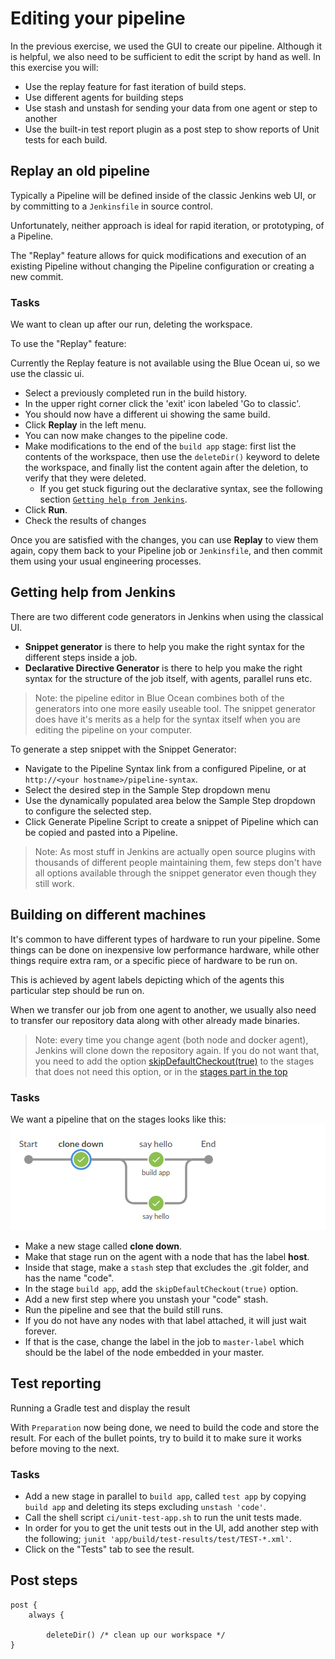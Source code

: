 
# Editing your pipeline

In the previous exercise, we used the GUI to create our pipeline. Although it is helpful, we also need to be sufficient to edit the script by hand as well.
In this exercise you will:

* Use the replay feature for fast iteration of build steps.
* Use different agents for building steps
* Use stash and unstash for sending your data from one agent or step to another
* Use the built-in test report plugin as a post step to show reports of Unit tests for each build.

## Replay an old pipeline

Typically a Pipeline will be defined inside of the classic Jenkins web UI, or by committing to a `Jenkinsfile` in source control.

Unfortunately, neither approach is ideal for rapid iteration, or prototyping, of a Pipeline.

The "Replay" feature allows for quick modifications and execution of an existing Pipeline without changing the Pipeline configuration or creating a new commit.

### Tasks

We want to clean up after our run, deleting the workspace.

To use the "Replay" feature:

Currently the Replay feature is not available using the Blue Ocean ui, so we use the classic ui. 

* Select a previously completed run in the build history.
* In the upper right corner click the 'exit' icon labeled 'Go to classic'.
* You should now have a different ui showing the same build.
* Click **Replay** in the left menu.
* You can now make changes to the pipeline code.
* Make modifications to the end of the `build app` stage: first list the contents of the workspace, then use the `deleteDir()` keyword to delete the workspace, and finally list the content again after the deletion, to verify that they were deleted.
    * If you get stuck figuring out the declarative syntax, see the following section [`Getting help from Jenkins`](#getting-help-from-jenkins).
* Click **Run**.
* Check the results of changes

Once you are satisfied with the changes, you can use **Replay** to view them again, copy them back to your Pipeline job or `Jenkinsfile`, and then commit them using your usual engineering processes.

## Getting help from Jenkins

There are two different code generators in Jenkins when using the classical UI.

* **Snippet generator** is there to help you make the right syntax for the different steps inside a job.
* **Declarative Directive Generator** is there to help you make the right syntax for the structure of the job itself, with agents, parallel runs etc.

> Note: the pipeline editor in Blue Ocean combines both of the generators into one more easily useable tool. The snippet generator does have it's merits as a help for the syntax itself when you are editing the pipeline on your computer.

To generate a step snippet with the Snippet Generator:

* Navigate to the Pipeline Syntax link from a configured Pipeline, or at `http://<your hostname>/pipeline-syntax`.
* Select the desired step in the Sample Step dropdown menu
* Use the dynamically populated area below the Sample Step dropdown to configure the selected step.
* Click Generate Pipeline Script to create a snippet of Pipeline which can be copied and pasted into a Pipeline.

> Note: As most stuff in Jenkins are actually open source plugins with thousands of different people maintaining them, few steps don't
> have all options available through the snippet generator even though they still work.

## Building on different machines

It's common to have different types of hardware to run your pipeline. Some things can be done on inexpensive low performance hardware, while other things require extra ram, or a specific piece of hardware to be run on.

This is achieved by agent labels depicting which of the agents this particular step should be run on.

When we transfer our job from one agent to another, we usually also need to transfer our repository data along with other already made binaries.

> Note: every time you change agent (both node and docker agent), Jenkins will clone down the repository again. If you do not want that, you need to add the option [skipDefaultCheckout(true)](https://jenkins.io/doc/book/pipeline/syntax/#options) to the stages that does not need this option, or in the [stages part in the top](https://jenkins.io/blog/2018/04/09/whats-in-declarative/#new-options)

### Tasks

We want a pipeline that on the stages looks like this:
![Stages](../img/stages02.png)

* Make a new stage called __clone down__.
* Make that stage run on the agent with a node that has the label **host**.
* Inside that stage, make a `stash` step that excludes the .git folder, and has the name "code".
* In the stage `build app`, add the `skipDefaultCheckout(true)` option.
* Add a new first step where you unstash your "code" stash.
* Run the pipeline and see that the build still runs.
* If you do not have any nodes with that label attached, it will just wait forever.
* If that is the case, change the label in the job to `master-label` which should be the label of the node embedded in your master.

## Test reporting

Running a Gradle test and display the result

With `Preparation` now being done, we need to build the code and store the result.
For each of the bullet points, try to build it to make sure it works before moving to the next.

### Tasks

* Add a new stage in parallel to `build app`, called `test app` by copying `build app` and deleting its steps excluding `unstash 'code'`.
* Call the shell script `ci/unit-test-app.sh` to run the unit tests made.
* In order for you to get the unit tests out in the UI, add another step with the following; `junit 'app/build/test-results/test/TEST-*.xml'`.
* Click on the "Tests" tab to see the result.

## Post steps

```Jenkins
post {
    always {

        deleteDir() /* clean up our workspace */
}
```

